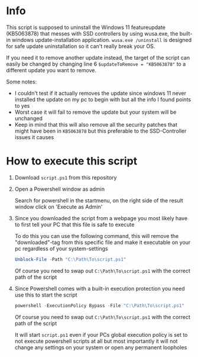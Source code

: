# Info
This script is supposed to uninstall the Windows 11 featureupdate (KB5063878) that messes with SSD controllers by using wusa.exe, the built-in windows update-installation application.
`wusa.exe /uninstall` is designed for safe update uninstallation so it can't really break your OS.

If you need it to remove another update instead, the target of the script can easily be changed by changing line 6 `$updateToRemove = "KB5063878"` to a different update you want to remove.

Some notes: 
- I couldn't test if it actually removes the update since windows 11 never installed the update on my pc to begin with but all the info I found points to yes
- Worst case it will fail to remove the update but your system will be unchanged
- Keep in mind that this will also remove all the security patches that might have been in `KB5063878` but this preferable to the SSD-Controller issues it causes

# How to execute this script

1. Download `script.ps1` from this repository
2. Open a Powershell window as admin
   
   Search for powershell in the startmenu, on the right side of the result window click on 'Execute as Admin'   
3. Since you downloaded the script from a webpage you most likely have to first tell your PC that this file is safe to execute
   
   To do this you can use the following command, this will remove the "downloaded"-tag from this specific file and make it executable on your pc regardless of your system-settings
   ```powershell
   Unblock-File -Path "C:\Path\To\script.ps1"
   ```
   Of course you need to swap out `C:\Path\To\script.ps1` with the correct path of the script
5. Since Powershell comes with a built-in execution protection you need use this to start the script
   ```powershell
   powershell -ExecutionPolicy Bypass -File "C:\Path\To\script.ps1"
   ```
   Of course you need to swap out `C:\Path\To\script.ps1` with the correct path of the script
   
   It will start `script.ps1` even if your PCs global execution policy is set to not execute powershell scripts at all but most importantly it will not change any settings on your system or open any permanent loopholes
